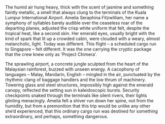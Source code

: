 The humid air hung heavy, thick with the scent of jasmine and something faintly metallic, a smell that always clung to the terminals of the Kuala Lumpur International Airport.  Amelia  Seraphina  Fitzwilliam, her name a symphony of syllables barely audible over the ceaseless roar of the departing planes, adjusted the crisp white uniform that felt, despite the tropical heat, like a second skin.  Her emerald eyes, usually bright with the kind of spark that lit up a crowded cabin, were clouded with a weary, almost melancholic, light.  Today was different.  This flight – a scheduled cargo run to Singapore – felt different.  It was the one carrying the cryptic package that the crew knew only as 'Project Chimera'.

The sprawling airport, a concrete jungle sculpted from the heart of the Malaysian rainforest, buzzed with unseen energy.  A cacophony of languages – Malay, Mandarin, English – mingled in the air, punctuated by the rhythmic clang of baggage handlers and the low thrum of machinery.  Towering glass and steel structures, impossibly high against the emerald canopy, reflected the setting sun in kaleidoscopic bursts.  Security checkpoints snaked through the terminals like silent rivers, their lights glinting menacingly.  Amelia felt a shiver run down her spine, not from the humidity, but from a premonition that this trip would be unlike any other she’d experienced, that this ordinary cargo run was destined for something extraordinary, and perhaps, something dangerous.
